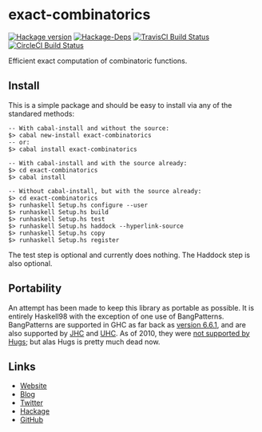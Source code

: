 exact-combinatorics
===================
[![Hackage version](https://img.shields.io/hackage/v/exact-combinatorics.svg?style=flat)](https://hackage.haskell.org/package/exact-combinatorics) 
[![Hackage-Deps](https://img.shields.io/hackage-deps/v/exact-combinatorics.svg?style=flat)](http://packdeps.haskellers.com/specific?package=exact-combinatorics)
[![TravisCI Build Status](https://img.shields.io/travis/wrengr/exact-combinatorics.svg?style=flat)](https://travis-ci.org/wrengr/exact-combinatorics) 
[![CircleCI Build Status](https://circleci.com/gh/wrengr/exact-combinatorics.svg?style=shield&circle-token=b57517657c556be6fd8fca92b843f9e4cffaf8d1)](https://circleci.com/gh/wrengr/exact-combinatorics)

Efficient exact computation of combinatoric functions.


## Install

This is a simple package and should be easy to install via any of
the standared methods:

    -- With cabal-install and without the source:
    $> cabal new-install exact-combinatorics
    -- or:
    $> cabal install exact-combinatorics
    
    -- With cabal-install and with the source already:
    $> cd exact-combinatorics
    $> cabal install
    
    -- Without cabal-install, but with the source already:
    $> cd exact-combinatorics
    $> runhaskell Setup.hs configure --user
    $> runhaskell Setup.hs build
    $> runhaskell Setup.hs test
    $> runhaskell Setup.hs haddock --hyperlink-source
    $> runhaskell Setup.hs copy
    $> runhaskell Setup.hs register

The test step is optional and currently does nothing. The Haddock
step is also optional.


## Portability

An attempt has been made to keep this library as portable as possible.
It is entirely Haskell98 with the exception of one use of BangPatterns.
BangPatterns are supported in GHC as far back as [version
6.6.1][ghc-bangpatterns], and are also supported by [JHC][jhc-bangpatterns]
and [UHC][uhc-bangpatterns]. As of 2010, they were [not supported
by Hugs][hugs-bangpatterns]; but alas Hugs is pretty much dead now.

[ghc-bangpatterns]: 
    https://downloads.haskell.org/~ghc/6.6.1/docs/html/users_guide/sec-bang-patterns.html
[jhc-bangpatterns]:
    http://repetae.net/computer/jhc/manual.html#code-options
[uhc-bangpatterns]:
    https://github.com/UU-ComputerScience/uhc-js/issues/1
[hugs-bangpatterns]: 
    https://mail.haskell.org/pipermail/haskell-cafe/2010-July/079946.html

## Links

* [Website](https://wrengr.org/)
* [Blog](http://winterkoninkje.dreamwidth.org/)
* [Twitter](https://twitter.com/wrengr)
* [Hackage](http://hackage.haskell.org/package/exact-combinatorics)
* [GitHub](https://github.com/wrengr/exact-combinatorics)
